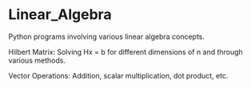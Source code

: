 # Linear_Algebra
Python programs involving various linear algebra concepts.

Hilbert Matrix: Solving Hx = b for different dimensions of n and through various methods.

Vector Operations: Addition, scalar multiplication, dot product, etc.
